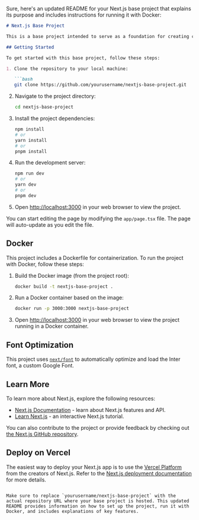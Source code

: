 Sure, here's an updated README for your Next.js base project that explains its purpose and includes instructions for running it with Docker:

```markdown
# Next.js Base Project

This is a base project intended to serve as a foundation for creating customized projects for clients. It contains basic layouts and setups that you would personally use in your own projects.

## Getting Started

To get started with this base project, follow these steps:

1. Clone the repository to your local machine:

   ```bash
   git clone https://github.com/yourusername/nextjs-base-project.git
   ```

2. Navigate to the project directory:

   ```bash
   cd nextjs-base-project
   ```

3. Install the project dependencies:

   ```bash
   npm install
   # or
   yarn install
   # or
   pnpm install
   ```

4. Run the development server:

   ```bash
   npm run dev
   # or
   yarn dev
   # or
   pnpm dev
   ```

5. Open [http://localhost:3000](http://localhost:3000) in your web browser to view the project.

You can start editing the page by modifying the `app/page.tsx` file. The page will auto-update as you edit the file.

## Docker

This project includes a Dockerfile for containerization. To run the project with Docker, follow these steps:

1. Build the Docker image (from the project root):

   ```bash
   docker build -t nextjs-base-project .
   ```

2. Run a Docker container based on the image:

   ```bash
   docker run -p 3000:3000 nextjs-base-project
   ```

3. Open [http://localhost:3000](http://localhost:3000) in your web browser to view the project running in a Docker container.

## Font Optimization

This project uses [`next/font`](https://nextjs.org/docs/basic-features/font-optimization) to automatically optimize and load the Inter font, a custom Google Font.

## Learn More

To learn more about Next.js, explore the following resources:

- [Next.js Documentation](https://nextjs.org/docs) - learn about Next.js features and API.
- [Learn Next.js](https://nextjs.org/learn) - an interactive Next.js tutorial.

You can also contribute to the project or provide feedback by checking out [the Next.js GitHub repository](https://github.com/vercel/next.js/).

## Deploy on Vercel

The easiest way to deploy your Next.js app is to use the [Vercel Platform](https://vercel.com/new?utm_medium=default-template&filter=next.js&utm_source=create-next-app&utm_campaign=create-next-app-readme) from the creators of Next.js. Refer to the [Next.js deployment documentation](https://nextjs.org/docs/deployment) for more details.
```

Make sure to replace `yourusername/nextjs-base-project` with the actual repository URL where your base project is hosted. This updated README provides information on how to set up the project, run it with Docker, and includes explanations of key features.